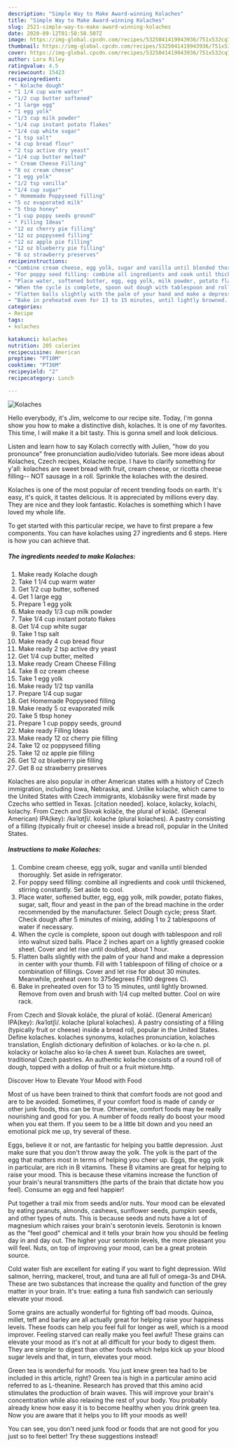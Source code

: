 ```yaml
---
description: "Simple Way to Make Award-winning Kolaches"
title: "Simple Way to Make Award-winning Kolaches"
slug: 2521-simple-way-to-make-award-winning-kolaches
date: 2020-09-12T01:58:58.507Z
image: https://img-global.cpcdn.com/recipes/5325041419943936/751x532cq70/kolaches-recipe-main-photo.jpg
thumbnail: https://img-global.cpcdn.com/recipes/5325041419943936/751x532cq70/kolaches-recipe-main-photo.jpg
cover: https://img-global.cpcdn.com/recipes/5325041419943936/751x532cq70/kolaches-recipe-main-photo.jpg
author: Lora Riley
ratingvalue: 4.5
reviewcount: 15423
recipeingredient:
- " Kolache dough"
- "1 1/4 cup warm water"
- "1/2 cup butter softened"
- "1 large egg"
- "1 egg yolk"
- "1/3 cup milk powder"
- "1/4 cup instant potato flakes"
- "1/4 cup white sugar"
- "1 tsp salt"
- "4 cup bread flour"
- "2 tsp active dry yeast"
- "1/4 cup butter melted"
- " Cream Cheese Filling"
- "8 oz cream cheese"
- "1 egg yolk"
- "1/2 tsp vanilla"
- "1/4 cup sugar"
- " Homemade Poppyseed filling"
- "5 oz evaporated milk"
- "5 tbsp honey"
- "1 cup poppy seeds ground"
- " Filling Ideas"
- "12 oz cherry pie filling"
- "12 oz poppyseed filling"
- "12 oz apple pie filling"
- "12 oz blueberry pie filling"
- "8 oz strawberry preserves"
recipeinstructions:
- "Combine cream cheese, egg yolk, sugar and vanilla until blended thoroughly. Set aside in refrigerator."
- "For poppy seed filling: combine all ingredients and cook until thickened, stirring constantly. Set aside to cool."
- "Place water, softened butter, egg, egg yolk, milk powder, potato flakes, sugar, salt, flour and yeast in the pan of the bread machine in the order recommended by the manufacturer. Select Dough cycle; press Start. Check dough after 5 minutes of mixing, adding 1 to 2 tablespoons of water if necessary."
- "When the cycle is complete, spoon out dough with tablespoon and roll into walnut sized balls. Place 2 inches apart on a lightly greased cookie sheet. Cover and let rise until doubled, about 1 hour."
- "Flatten balls slightly with the palm of your hand and make a depression in center with your thumb. Fill with 1 tablespoon of filling of choice or a combination of fillings. Cover and let rise for about 30 minutes. Meanwhile, preheat oven to 375degrees F(190 degrees C)."
- "Bake in preheated oven for 13 to 15 minutes, until lightly browned. Remove from oven and brush with 1/4 cup melted butter. Cool on wire rack."
categories:
- Recipe
tags:
- kolaches

katakunci: kolaches 
nutrition: 205 calories
recipecuisine: American
preptime: "PT10M"
cooktime: "PT36M"
recipeyield: "2"
recipecategory: Lunch

---
```



![Kolaches](https://img-global.cpcdn.com/recipes/5325041419943936/751x532cq70/kolaches-recipe-main-photo.jpg)

Hello everybody, it's Jim, welcome to our recipe site. Today, I'm gonna show you how to make a distinctive dish, kolaches. It is one of my favorites. This time, I will make it a bit tasty. This is gonna smell and look delicious.

Listen and learn how to say Kolach correctly with Julien, &#34;how do you pronounce&#34; free pronunciation audio/video tutorials. See more ideas about Kolaches, Czech recipes, Kolache recipe. I have to clarify something for y&#39;all: kolaches are sweet bread with fruit, cream cheese, or ricotta cheese filling-- NOT sausage in a roll. Sprinkle the kolaches with the desired.

Kolaches is one of the most popular of recent trending foods on earth. It's easy, it's quick, it tastes delicious. It is appreciated by millions every day. They are nice and they look fantastic. Kolaches is something which I have loved my whole life.


To get started with this particular recipe, we have to first prepare a few components. You can have kolaches using 27 ingredients and 6 steps. Here is how you can achieve that.

<!--inarticleads1-->

##### The ingredients needed to make Kolaches:

1. Make ready  Kolache dough
1. Take 1 1/4 cup warm water
1. Get 1/2 cup butter, softened
1. Get 1 large egg
1. Prepare 1 egg yolk
1. Make ready 1/3 cup milk powder
1. Take 1/4 cup instant potato flakes
1. Get 1/4 cup white sugar
1. Take 1 tsp salt
1. Make ready 4 cup bread flour
1. Make ready 2 tsp active dry yeast
1. Get 1/4 cup butter, melted
1. Make ready  Cream Cheese Filling
1. Take 8 oz cream cheese
1. Take 1 egg yolk
1. Make ready 1/2 tsp vanilla
1. Prepare 1/4 cup sugar
1. Get  Homemade Poppyseed filling
1. Make ready 5 oz evaporated milk
1. Take 5 tbsp honey
1. Prepare 1 cup poppy seeds, ground
1. Make ready  Filling Ideas
1. Make ready 12 oz cherry pie filling
1. Take 12 oz poppyseed filling
1. Take 12 oz apple pie filling
1. Get 12 oz blueberry pie filling
1. Get 8 oz strawberry preserves


Kolaches are also popular in other American states with a history of Czech immigration, including Iowa, Nebraska, and. Unlike kolache, which came to the United States with Czech immigrants, klobásníky were first made by Czechs who settled in Texas. [citation needed]. kolace, kolacky, kolachi, kolachy. From Czech and Slovak koláče, the plural of koláč. (General American) IPA(key): /kəˈlɑtʃi/. kolache (plural kolaches). A pastry consisting of a filling (typically fruit or cheese) inside a bread roll, popular in the United States. 

<!--inarticleads2-->

##### Instructions to make Kolaches:

1. Combine cream cheese, egg yolk, sugar and vanilla until blended thoroughly. Set aside in refrigerator.
1. For poppy seed filling: combine all ingredients and cook until thickened, stirring constantly. Set aside to cool.
1. Place water, softened butter, egg, egg yolk, milk powder, potato flakes, sugar, salt, flour and yeast in the pan of the bread machine in the order recommended by the manufacturer. Select Dough cycle; press Start. Check dough after 5 minutes of mixing, adding 1 to 2 tablespoons of water if necessary.
1. When the cycle is complete, spoon out dough with tablespoon and roll into walnut sized balls. Place 2 inches apart on a lightly greased cookie sheet. Cover and let rise until doubled, about 1 hour.
1. Flatten balls slightly with the palm of your hand and make a depression in center with your thumb. Fill with 1 tablespoon of filling of choice or a combination of fillings. Cover and let rise for about 30 minutes. Meanwhile, preheat oven to 375degrees F(190 degrees C).
1. Bake in preheated oven for 13 to 15 minutes, until lightly browned. Remove from oven and brush with 1/4 cup melted butter. Cool on wire rack.


From Czech and Slovak koláče, the plural of koláč. (General American) IPA(key): /kəˈlɑtʃi/. kolache (plural kolaches). A pastry consisting of a filling (typically fruit or cheese) inside a bread roll, popular in the United States. Define kolaches. kolaches synonyms, kolaches pronunciation, kolaches translation, English dictionary definition of kolaches. or ko·la·che n. pl. kolacky or kolache also ko·la·ches A sweet bun. Kolaches are sweet, traditional Czech pastries. An authentic kolache consists of a round roll of dough, topped with a dollop of fruit or a fruit mixture.http. 

Discover How to Elevate Your Mood with Food


Most of us have been trained to think that comfort foods are not good and are to be avoided. Sometimes, if your comfort food is made of candy or other junk foods, this can be true. Otherwise, comfort foods may be really nourishing and good for you. A number of foods really do boost your mood when you eat them. If you seem to be a little bit down and you need an emotional pick me up, try several of these.

Eggs, believe it or not, are fantastic for helping you battle depression. Just make sure that you don't throw away the yolk. The yolk is the part of the egg that matters most in terms of helping you cheer up. Eggs, the egg yolk in particular, are rich in B vitamins. These B vitamins are great for helping to raise your mood. This is because these vitamins increase the function of your brain's neural transmitters (the parts of the brain that dictate how you feel). Consume an egg and feel happier!

Put together a trail mix from seeds and/or nuts. Your mood can be elevated by eating peanuts, almonds, cashews, sunflower seeds, pumpkin seeds, and other types of nuts. This is because seeds and nuts have a lot of magnesium which raises your brain's serotonin levels. Serotonin is known as the "feel good" chemical and it tells your brain how you should be feeling day in and day out. The higher your serotonin levels, the more pleasant you will feel. Nuts, on top of improving your mood, can be a great protein source.

Cold water fish are excellent for eating if you want to fight depression. Wild salmon, herring, mackerel, trout, and tuna are all full of omega-3s and DHA. These are two substances that increase the quality and function of the grey matter in your brain. It's true: eating a tuna fish sandwich can seriously elevate your mood. 

Some grains are actually wonderful for fighting off bad moods. Quinoa, millet, teff and barley are all actually great for helping raise your happiness levels. These foods can help you feel full for longer as well, which is a mood improver. Feeling starved can really make you feel awful! These grains can elevate your mood as it's not at all difficult for your body to digest them. They are simpler to digest than other foods which helps kick up your blood sugar levels and that, in turn, elevates your mood.

Green tea is wonderful for moods. You just knew green tea had to be included in this article, right? Green tea is high in a particular amino acid referred to as L-theanine. Research has proved that this amino acid stimulates the production of brain waves. This will improve your brain's concentration while also relaxing the rest of your body. You probably already knew how easy it is to become healthy when you drink green tea. Now you are aware that it helps you to lift your moods as well!

You can see, you don't need junk food or foods that are not good for you just so to feel better! Try  these suggestions  instead!

